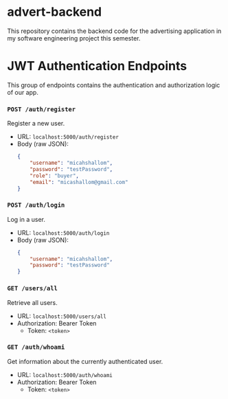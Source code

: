 # advert-backend
This repository contains the backend code for the advertising application in my software engineering project this semester.

# JWT Authentication Endpoints

This group of endpoints contains the authentication and authorization logic of our app.

### `POST /auth/register`

Register a new user.

- URL: `localhost:5000/auth/register`
- Body (raw JSON):
    ```json
    {
        "username": "micahshallom",
        "password": "testPassword",
        "role": "buyer",
        "email": "micashallom@gmail.com"
    }
    ```

### `POST /auth/login`

Log in a user.

- URL: `localhost:5000/auth/login`
- Body (raw JSON):
    ```json
    {
        "username": "micahshallom",
        "password": "testPassword"
    }
    ```

### `GET /users/all`

Retrieve all users.

- URL: `localhost:5000/users/all`
- Authorization: Bearer Token
    - Token: `<token>`

### `GET /auth/whoami`

Get information about the currently authenticated user.

- URL: `localhost:5000/auth/whoami`
- Authorization: Bearer Token
    - Token: `<token>`
